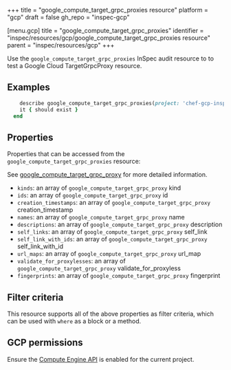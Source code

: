 +++
title = "google_compute_target_grpc_proxies resource"
platform = "gcp"
draft = false
gh_repo = "inspec-gcp"

[menu.gcp]
title = "google_compute_target_grpc_proxies"
identifier = "inspec/resources/gcp/google_compute_target_grpc_proxies resource"
parent = "inspec/resources/gcp"
+++

Use the `google_compute_target_grpc_proxies` InSpec audit resource to to test a Google Cloud TargetGrpcProxy resource.

## Examples

```ruby
    describe google_compute_target_grpc_proxies(project: 'chef-gcp-inspec') do
    it { should exist }
  end
```

## Properties

Properties that can be accessed from the `google_compute_target_grpc_proxies` resource:

See [google_compute_target_grpc_proxy](google_compute_target_grpc_proxy) for more detailed information.

  * `kinds`: an array of `google_compute_target_grpc_proxy` kind
  * `ids`: an array of `google_compute_target_grpc_proxy` id
  * `creation_timestamps`: an array of `google_compute_target_grpc_proxy` creation_timestamp
  * `names`: an array of `google_compute_target_grpc_proxy` name
  * `descriptions`: an array of `google_compute_target_grpc_proxy` description
  * `self_links`: an array of `google_compute_target_grpc_proxy` self_link
  * `self_link_with_ids`: an array of `google_compute_target_grpc_proxy` self_link_with_id
  * `url_maps`: an array of `google_compute_target_grpc_proxy` url_map
  * `validate_for_proxylesses`: an array of `google_compute_target_grpc_proxy` validate_for_proxyless
  * `fingerprints`: an array of `google_compute_target_grpc_proxy` fingerprint

## Filter criteria

This resource supports all of the above properties as filter criteria, which can be used
with `where` as a block or a method.

## GCP permissions

Ensure the [Compute Engine API](https://console.cloud.google.com/apis/library/compute.googleapis.com/) is enabled for the current project.
